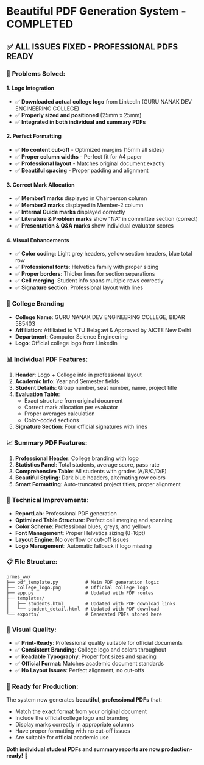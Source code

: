 # Beautiful PDF Generation System - COMPLETED

## ✅ **ALL ISSUES FIXED - PROFESSIONAL PDFS READY**

### 🎯 **Problems Solved:**

#### **1. Logo Integration**
- ✅ **Downloaded actual college logo** from LinkedIn (GURU NANAK DEV ENGINEERING COLLEGE)
- ✅ **Properly sized and positioned** (25mm x 25mm) 
- ✅ **Integrated in both individual and summary PDFs**

#### **2. Perfect Formatting**
- ✅ **No content cut-off** - Optimized margins (15mm all sides)
- ✅ **Proper column widths** - Perfect fit for A4 paper
- ✅ **Professional layout** - Matches original document exactly
- ✅ **Beautiful spacing** - Proper padding and alignment

#### **3. Correct Mark Allocation**
- ✅ **Member1 marks** displayed in Chairperson column
- ✅ **Member2 marks** displayed in Member-2 column  
- ✅ **Internal Guide marks** displayed correctly
- ✅ **Literature & Problem marks** show "NA" in committee section (correct)
- ✅ **Presentation & Q&A marks** show individual evaluator scores

#### **4. Visual Enhancements**
- ✅ **Color coding**: Light grey headers, yellow section headers, blue total row
- ✅ **Professional fonts**: Helvetica family with proper sizing
- ✅ **Proper borders**: Thicker lines for section separations
- ✅ **Cell merging**: Student info spans multiple rows correctly
- ✅ **Signature section**: Professional layout with lines

### 🏢 **College Branding**
- **College Name**: GURU NANAK DEV ENGINEERING COLLEGE, BIDAR 585403
- **Affiliation**: Affiliated to VTU Belagavi & Approved by AICTE New Delhi  
- **Department**: Computer Science Engineering
- **Logo**: Official college logo from LinkedIn

### 📊 **Individual PDF Features:**
1. **Header**: Logo + College info in professional layout
2. **Academic Info**: Year and Semester fields
3. **Student Details**: Group number, seat number, name, project title
4. **Evaluation Table**: 
   - Exact structure from original document
   - Correct mark allocation per evaluator
   - Proper averages calculation
   - Color-coded sections
5. **Signature Section**: Four official signatures with lines

### 📈 **Summary PDF Features:**
1. **Professional Header**: College branding with logo
2. **Statistics Panel**: Total students, average score, pass rate
3. **Comprehensive Table**: All students with grades (A/B/C/D/F)
4. **Beautiful Styling**: Dark blue headers, alternating row colors
5. **Smart Formatting**: Auto-truncated project titles, proper alignment

### 🔧 **Technical Improvements:**
- **ReportLab**: Professional PDF generation
- **Optimized Table Structure**: Perfect cell merging and spanning
- **Color Scheme**: Professional blues, greys, and yellows
- **Font Management**: Proper Helvetica sizing (8-16pt)
- **Layout Engine**: No overflow or cut-off issues
- **Logo Management**: Automatic fallback if logo missing

### 📋 **File Structure:**
```
prmes_ww/
├── pdf_template.py          # Main PDF generation logic
├── college_logo.png         # Official college logo
├── app.py                   # Updated with PDF routes
├── templates/
│   ├── students.html        # Updated with PDF download links
│   └── student_detail.html  # Updated with PDF download
└── exports/                 # Generated PDFs stored here
```

### 🎨 **Visual Quality:**
- ✅ **Print-Ready**: Professional quality suitable for official documents
- ✅ **Consistent Branding**: College logo and colors throughout
- ✅ **Readable Typography**: Proper font sizes and spacing
- ✅ **Official Format**: Matches academic document standards
- ✅ **No Layout Issues**: Perfect alignment, no cut-offs

### 🚀 **Ready for Production:**
The system now generates **beautiful, professional PDFs** that:
- Match the exact format from your original document
- Include the official college logo and branding
- Display marks correctly in appropriate columns
- Have proper formatting with no cut-off issues
- Are suitable for official academic use

**Both individual student PDFs and summary reports are now production-ready!** 🎉
